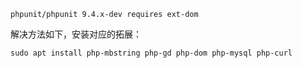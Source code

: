 ```shell
phpunit/phpunit 9.4.x-dev requires ext-dom
```

解决方法如下，安装对应的拓展：

```shell
sudo apt install php-mbstring php-gd php-dom php-mysql php-curl
```

